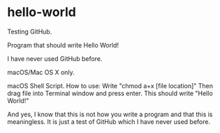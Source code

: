 # hello-world
Testing GitHub.

Program that should write Hello World!

I have never used GitHub before.

macOS/Mac OS X only.

macOS Shell Script.
How to use:
Write "chmod a+x [file location]"
Then drag file into Terminal window and press enter.
This should write "Hello World!"

And yes, I know that this is not how you write a program and that this is meaningless. It is just a test of GitHub which I have never used before.
